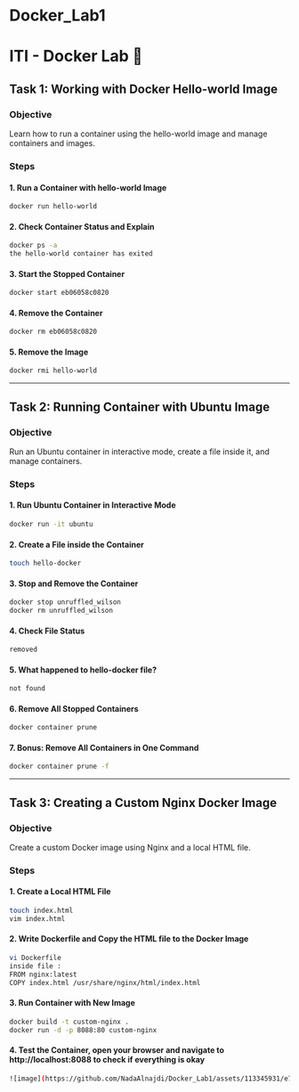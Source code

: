 # Docker_Lab1
# ITI - Docker Lab 🐋

## Task 1: Working with Docker Hello-world Image
### Objective
Learn how to run a container using the hello-world image and manage containers and images.

### Steps
#### 1. Run a Container with hello-world Image
```bash
docker run hello-world
```
#### 2. Check Container Status and Explain
```bash
docker ps -a
the hello-world container has exited
```
#### 3. Start the Stopped Container
```bash
docker start eb06058c0820
```
#### 4. Remove the Container
```bash
docker rm eb06058c0820
```
#### 5. Remove the Image
```bash
docker rmi hello-world

```
---

## Task 2: Running Container with Ubuntu Image
### Objective
Run an Ubuntu container in interactive mode, create a file inside it, and manage containers.

### Steps
#### 1. Run Ubuntu Container in Interactive Mode
```bash
docker run -it ubuntu
```
#### 2. Create a File inside the Container
```bash
touch hello-docker
```
#### 3. Stop and Remove the Container
```bash
docker stop unruffled_wilson
docker rm unruffled_wilson
```
#### 4. Check File Status
```bash
removed
```
#### 5. What happened to hello-docker file?
```bash
not found
```
#### 6. Remove All Stopped Containers
```bash
docker container prune
```
#### 7. Bonus: Remove All Containers in One Command
```bash
docker container prune -f
```

---
## Task 3: Creating a Custom Nginx Docker Image
### Objective
Create a custom Docker image using Nginx and a local HTML file.

### Steps
#### 1. Create a Local HTML File
```bash
touch index.html
vim index.html
```
#### 2. Write Dockerfile and Copy the HTML file to the Docker Image
```bash
vi Dockerfile
inside file :
FROM nginx:latest
COPY index.html /usr/share/nginx/html/index.html
```
#### 3. Run Container with New Image
```bash
docker build -t custom-nginx .
docker run -d -p 8088:80 custom-nginx

```

#### 4. Test the Container, open your browser and navigate to http://localhost:8088 to check if everything is okay
```bash
![image](https://github.com/NadaAlnajdi/Docker_Lab1/assets/113345931/e77a5456-c5c4-439e-806e-4665195d564c)

```
